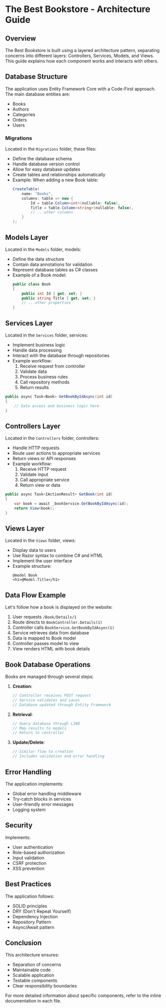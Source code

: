 # The Best Bookstore - Architecture Guide

## Overview
The Best Bookstore is built using a layered architecture pattern, separating concerns into different layers: Controllers, Services, Models, and Views. This guide explains how each component works and interacts with others.

## Database Structure
The application uses Entity Framework Core with a Code-First approach. The main database entities are:
- Books
- Authors
- Categories
- Orders
- Users

### Migrations
Located in the `Migrations` folder, these files:
- Define the database schema
- Handle database version control
- Allow for easy database updates
- Create tables and relationships automatically
- Example: When adding a new Book table:
  ```csharp
  CreateTable(
      name: "Books",
      columns: table => new {
          Id = table.Column<int>(nullable: false),
          Title = table.Column<string>(nullable: false),
          // ...other columns
      }
  );
  ```

## Models Layer
Located in the `Models` folder, models:
- Define the data structure
- Contain data annotations for validation
- Represent database tables as C# classes
- Example of a Book model:
  ```csharp
  public class Book
  {
      public int Id { get; set; }
      public string Title { get; set; }
      // ...other properties
  }
  ```

## Services Layer
Located in the `Services` folder, services:
- Implement business logic
- Handle data processing
- Interact with the database through repositories
- Example workflow:
  1. Receive request from controller
  2. Validate data
  3. Process business rules
  4. Call repository methods
  5. Return results

```csharp
public async Task<Book> GetBookByIdAsync(int id)
{
    // Data access and business logic here
}
```

## Controllers Layer
Located in the `Controllers` folder, controllers:
- Handle HTTP requests
- Route user actions to appropriate services
- Return views or API responses
- Example workflow:
  1. Receive HTTP request
  2. Validate input
  3. Call appropriate service
  4. Return view or data

```csharp
public async Task<IActionResult> GetBook(int id)
{
    var book = await _bookService.GetBookByIdAsync(id);
    return View(book);
}
```

## Views Layer
Located in the `Views` folder, views:
- Display data to users
- Use Razor syntax to combine C# and HTML
- Implement the user interface
- Example structure:
  ```cshtml
  @model Book
  <h1>@Model.Title</h1>
  ```

## Data Flow Example
Let's follow how a book is displayed on the website:

1. User requests `/Book/Details/1`
2. Route directs to `BookController.Details(1)`
3. Controller calls `BookService.GetBookByIdAsync(1)`
4. Service retrieves data from database
5. Data is mapped to Book model
6. Controller passes model to view
7. View renders HTML with book details

## Book Database Operations
Books are managed through several steps:

1. **Creation**:
   ```csharp
   // Controller receives POST request
   // Service validates and saves
   // Database updated through Entity Framework
   ```

2. **Retrieval**:
   ```csharp
   // Query database through LINQ
   // Map results to models
   // Return to controller
   ```

3. **Update/Delete**:
   ```csharp
   // Similar flow to creation
   // Includes validation and error handling
   ```

## Error Handling
The application implements:
- Global error handling middleware
- Try-catch blocks in services
- User-friendly error messages
- Logging system

## Security
Implements:
- User authentication
- Role-based authorization
- Input validation
- CSRF protection
- XSS prevention

## Best Practices
The application follows:
- SOLID principles
- DRY (Don't Repeat Yourself)
- Dependency Injection
- Repository Pattern
- Async/Await pattern

## Conclusion
This architecture ensures:
- Separation of concerns
- Maintainable code
- Scalable application
- Testable components
- Clear responsibility boundaries

For more detailed information about specific components, refer to the inline documentation in each file.
